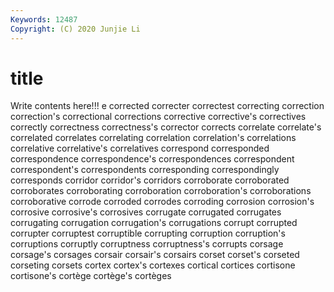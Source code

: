 ```yaml
---
Keywords: 12487
Copyright: (C) 2020 Junjie Li
---
```


# title

Write contents here!!!
e
corrected 
correcter 
correctest 
correcting 
correction 
correction's 
correctional 
corrections 
corrective 
corrective's
correctives 
correctly 
correctness 
correctness's 
corrector 
corrects 
correlate 
correlate's 
correlated 
correlates
correlating 
correlation 
correlation's 
correlations 
correlative 
correlative's 
correlatives 
correspond 
corresponded 
correspondence
correspondence's 
correspondences 
correspondent 
correspondent's 
correspondents 
corresponding 
correspondingly 
corresponds 
corridor 
corridor's
corridors 
corroborate 
corroborated 
corroborates 
corroborating 
corroboration 
corroboration's 
corroborations 
corroborative 
corrode
corroded 
corrodes 
corroding 
corrosion 
corrosion's 
corrosive 
corrosive's 
corrosives 
corrugate 
corrugated
corrugates 
corrugating 
corrugation 
corrugation's 
corrugations 
corrupt 
corrupted 
corrupter 
corruptest 
corruptible
corrupting 
corruption 
corruption's 
corruptions 
corruptly 
corruptness 
corruptness's 
corrupts 
corsage 
corsage's
corsages 
corsair 
corsair's 
corsairs 
corset 
corset's 
corseted 
corseting 
corsets 
cortex
cortex's 
cortexes 
cortical 
cortices 
cortisone 
cortisone's 
cortège 
cortège's 
cortèges 
